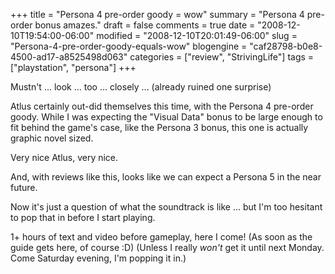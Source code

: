 +++
title = "Persona 4 pre-order goody = wow"
summary = "Persona 4 pre-order bonus amazes."
draft = false
comments = true
date = "2008-12-10T19:54:00-06:00"
modified = "2008-12-10T20:01:49-06:00"
slug = "Persona-4-pre-order-goody-equals-wow"
blogengine = "caf28798-b0e8-4500-ad17-a8525498d063"
categories = ["review", "StrivingLife"]
tags = ["playstation", "persona"]
+++

<p>
Mustn&#39;t ... look ... too ... closely ... (already ruined one surprise)
</p>
<p>
Atlus certainly out-did themselves this time, with the Persona 4 pre-order goody. While I was expecting the &quot;Visual Data&quot; bonus to be large enough to fit behind the game&#39;s case, like the Persona 3 bonus, this one is actually graphic novel sized. 
</p>
<p>
Very nice Atlus, very nice. 
</p>
<p>
And, with reviews like this, looks like we can expect a Persona 5 in the near future. 
</p>
<p>
Now it&#39;s just a question of what the soundtrack is like ... but I&#39;m too hesitant to pop that in before I start playing.
</p>
<p>
1+ hours of text and video before gameplay, here I come! (As soon as the guide gets here, of course :D) (Unless I really <em>won&#39;t</em> get it until next Monday. Come Saturday evening, I&#39;m popping it in.)
</p>

